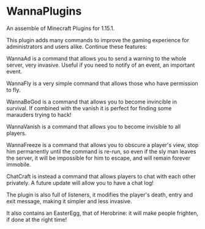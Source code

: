 # WannaPlugins
An assemble of Minecraft Plugins for 1.15.1.

This plugin adds many commands to improve the gaming experience for administrators and users alike.
Continue these features:

  WannaAd is a command that allows you to send a warning to the whole server, very invasive. Useful if you need to notify of an event, an important event.
  
  WannaFly is a very simple command that allows those who have permission to fly.
  
  WannaBeGod is a command that allows you to become invincible in survival. If combined with the vanish it is perfect for finding some marauders trying to hack!
  
  WannaVanish is a command that allows you to become invisible to all players.
  
  WannaFreeze is a command that allows you to obscure a player's view, stop him permanently until the command is re-run, so even if the sly man leaves the server, it will be impossible for him to escape, and will remain forever immobile.
  
  ChatCraft is instead a command that allows players to chat with each other privately. A future update will allow you to have a chat log!
  
The plugin is also full of listeners, it modifies the player's death, entry and exit message, making it simpler and less invasive.

It also contains an EasterEgg, that of Herobrine: it will make people frighten, if done at the right time!

